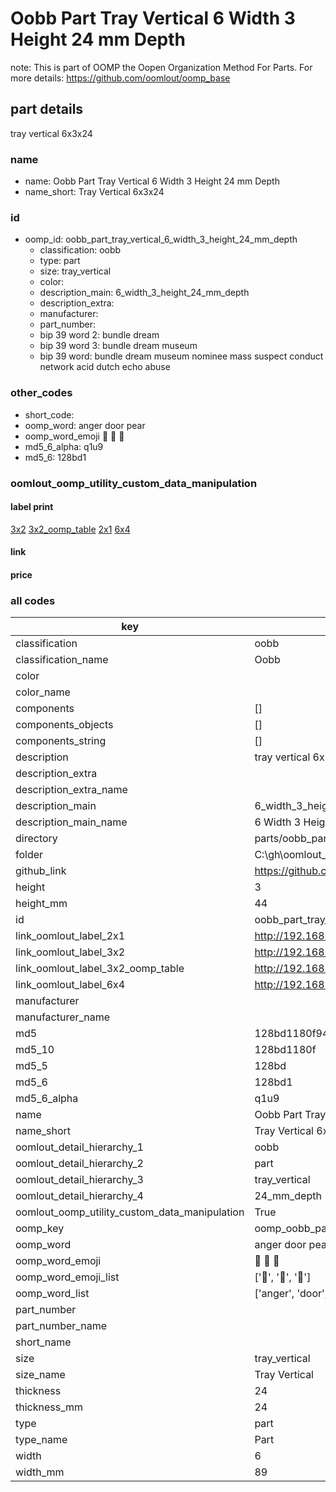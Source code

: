 # Oobb Part Tray Vertical 6 Width 3 Height 24 mm Depth  

note: This is part of OOMP the Oopen Organization Method For Parts. For more details: https://github.com/oomlout/oomp_base

##  part details
  



tray vertical 6x3x24



### name
* name: Oobb Part Tray Vertical 6 Width 3 Height 24 mm Depth
* name_short: Tray Vertical 6x3x24 
### id
* oomp_id: oobb_part_tray_vertical_6_width_3_height_24_mm_depth
  * classification: oobb
  * type: part
  * size: tray_vertical
  * color: 
  * description_main: 6_width_3_height_24_mm_depth
  * description_extra: 
  * manufacturer: 
  * part_number: 
  * bip 39 word 2: bundle dream
  * bip 39 word 3: bundle dream museum
  * bip 39 word: bundle dream museum nominee mass suspect conduct network acid dutch echo abuse

### other_codes
* short_code: 
* oomp_word: anger door pear
* oomp_word_emoji :anger: :door: :pear:
* md5_6_alpha: q1u9
* md5_6: 128bd1






### oomlout_oomp_utility_custom_data_manipulation
#### label print
[3x2](http://192.168.1.245:1112/?label=oomp%20q1u9)
[3x2_oomp_table](http://192.168.1.108:1112/?label=oomp%20q1u9)
[2x1](http://192.168.1.242:1112/?label=oomp%20q1u9)
[6x4](http://192.168.1.55:1112/?label=oomp%20q1u9)    

#### link

                              

#### price







### all codes 
| key | value |  
| --- | --- |  
| classification | oobb |  
| classification_name | Oobb |  
| color |  |  
| color_name |  |  
| components | [] |  
| components_objects | [] |  
| components_string | [] |  
| description | tray vertical 6x3x24 |  
| description_extra |  |  
| description_extra_name |  |  
| description_main | 6_width_3_height_24_mm_depth |  
| description_main_name | 6 Width 3 Height 24 mm Depth |  
| directory | parts/oobb_part_tray_vertical_6_width_3_height_24_mm_depth |  
| folder | C:\gh\oomlout_oobb_version_4_generated_parts\parts\oobb_part_tray_vertical_6_width_3_height_24_mm_depth |  
| github_link | https://github.com/oomlout/oomlout_oomp_part_src/tree/main/parts/oobb_part_tray_vertical_6_width_3_height_24_mm_depth |  
| height | 3 |  
| height_mm | 44 |  
| id | oobb_part_tray_vertical_6_width_3_height_24_mm_depth |  
| link_oomlout_label_2x1 | http://192.168.1.242:1112/?label=oomp%20q1u9 |  
| link_oomlout_label_3x2 | http://192.168.1.245:1112/?label=oomp%20q1u9 |  
| link_oomlout_label_3x2_oomp_table | http://192.168.1.108:1112/?label=oomp%20q1u9 |  
| link_oomlout_label_6x4 | http://192.168.1.55:1112/?label=oomp%20q1u9 |  
| manufacturer |  |  
| manufacturer_name |  |  
| md5 | 128bd1180f94c5db6b44495f2350a0f2 |  
| md5_10 | 128bd1180f |  
| md5_5 | 128bd |  
| md5_6 | 128bd1 |  
| md5_6_alpha | q1u9 |  
| name | Oobb Part Tray Vertical 6 Width 3 Height 24 mm Depth |  
| name_short | Tray Vertical 6x3x24  |  
| oomlout_detail_hierarchy_1 | oobb |  
| oomlout_detail_hierarchy_2 | part |  
| oomlout_detail_hierarchy_3 | tray_vertical |  
| oomlout_detail_hierarchy_4 | 24_mm_depth |  
| oomlout_oomp_utility_custom_data_manipulation | True |  
| oomp_key | oomp_oobb_part_tray_vertical_6_width_3_height_24_mm_depth |  
| oomp_word | anger door pear |  
| oomp_word_emoji | :anger: :door: :pear: |  
| oomp_word_emoji_list | [':anger:', ':door:', ':pear:'] |  
| oomp_word_list | ['anger', 'door', 'pear'] |  
| part_number |  |  
| part_number_name |  |  
| short_name |  |  
| size | tray_vertical |  
| size_name | Tray Vertical |  
| thickness | 24 |  
| thickness_mm | 24 |  
| type | part |  
| type_name | Part |  
| width | 6 |  
| width_mm | 89 |  
